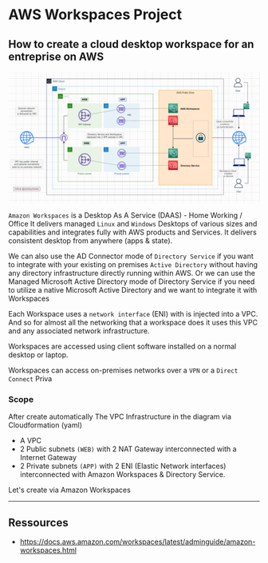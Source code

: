 # AWS Workspaces Project

## How to create a cloud desktop workspace for an entreprise on AWS

![This is an image](https://github.com/stanleycharles/AWS/blob/main/AWS%20Workspaces%20Project/AWS%20Workspaces%20Diagram.png)

`Amazon Workspaces` is a Desktop As A Service (DAAS) - Home Working / Office
It delivers managed `Linux` and `Windows` Desktops of various sizes and capabilities and integrates fully with AWS products and Services. It delivers consistent desktop from anywhere (apps & state).

We can also use the AD Connector mode of ``Directory Service`` if you want to integrate with your existing on premises ``Active Directory`` without having any directory infrastructure directly running within AWS. Or we can use the Managed Microsoft Active Directory mode of Directory Service if you need to utilize a native Microsoft Active Directory and we want to integrate it with Workspaces

Each Workspace uses a ``network interface`` (ENI) with is injected into a VPC. And so for almost all the networking that a workspace does it uses this VPC and any associated network infrastructure.

Workspaces are accessed using client software installed on a normal desktop or laptop.

Workspaces can access on-premises networks over a ``VPN`` or a ``Direct Connect`` Priva  
### Scope

After create automatically The VPC Infrastructure in the diagram via Cloudformation (yaml)
 - A VPC
 - 2 Public subnets ``(WEB)`` with 2 NAT Gateway interconnected with a Internet Gateway 
 - 2 Private subnets ``(APP)`` with 2 ENI (Elastic Network interfaces) interconnected with Amazon Workspaces & Directory Service.

Let's create via Amazon Workspaces




  ---
  
  ## Ressources
   - https://docs.aws.amazon.com/workspaces/latest/adminguide/amazon-workspaces.html
   

